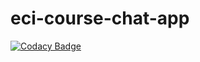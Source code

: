 # eci-course-chat-app

[![Codacy Badge](https://api.codacy.com/project/badge/Grade/880a6302364b4898aa81180806e4935b)](https://www.codacy.com/app/ragovi/eci-course-chat-app?utm_source=github.com&amp;utm_medium=referral&amp;utm_content=ragovi/eci-course-chat-app&amp;utm_campaign=Badge_Grade)

